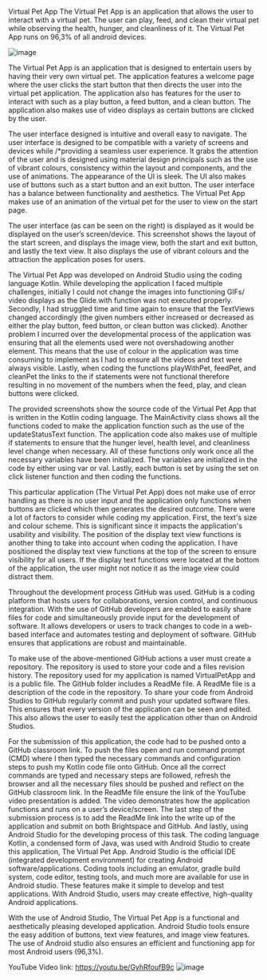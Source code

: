  Virtual Pet App 
The Virtual Pet App is an application that allows the user to interact with a virtual pet. The user can play, feed, and clean their virtual pet while observing the health, hunger, and cleanliness of it. The Virtual Pet App runs on 96,3% of all android devices. 

 
![image](https://github.com/Su12345667/VirtualPetApp/assets/163244104/3640d133-e84a-49c3-9ad9-061d4cb4a2cf)

The Virtual Pet App is an application that is designed to entertain users by having their very own virtual pet. The application features a welcome page where the user clicks the start button that then directs the user into the virtual pet application. The application also has features for the user to interact with such as a play button, a feed button, and a clean button. The application also makes use of video displays as certain buttons are clicked by the user.

The user interface designed is intuitive and overall easy to navigate. The user interface is designed to be compatible with a variety of screens and devices while /*providing a seamless user experience. It grabs the attention of the user and is designed using material design principals such as the use of vibrant colours, consistency within the layout and components, and the use of animations. The appearance of the UI is sleek. The UI also makes use of buttons such as a start button and an exit button. The user interface has a balance between functionality and aesthetics. The Virtual Pet App makes use of an animation of the virtual pet for the user to view on the start page. 

The user interface (as can be seen on the right) is displayed as it would be displayed on the user’s screen/device. This screenshot shows the layout of the start screen, and displays the image view, both the start and exit button, and lastly the text view. It also displays the use of vibrant colours and the attraction the application poses for users.





The Virtual Pet App was developed on Android Studio using the coding language Kotlin. While developing the application I faced multiple challenges, initially I could not change the images into functioning GIFs/ video displays as the Glide.with function was not executed properly. Secondly, I had struggled time and time again to ensure that the TextViews changed accordingly (the given numbers either increased or decreased as either the play button, feed button, or clean button was clicked). Another problem I incurred over the developmental process of the application was ensuring that all the elements used were not overshadowing another element. This means that the use of colour in the application was time consuming to implement as I had to ensure all the videos and text were always visible. Lastly, when coding the functions playWithPet, feedPet, and cleanPet the links to the if statements were not functional therefore resulting in no movement of the numbers when the feed, play, and clean buttons were clicked. 

The provided screenshots show the source code of the Virtual Pet App that is written in the Kotlin coding language. The MainActivity class shows all the functions coded to make the application function such as the use of the updateStatusText function. The application code also makes use of multiple if statements to ensure that the hunger level, health level, and cleanliness level change when necessary. All of these functions only work once all the necessary variables have been initialized. The variables are initialized in the code by either using var or val. Lastly, each button is set by using the set on click listener function and then coding the functions. 

 

 

 

This particular application (The Virtual Pet App) does not make use of error handling as there is no user input and the application only functions when buttons are clicked which then generates the desired outcome. 
There were a lot of factors to consider while coding my application. First, the text's size and colour scheme. This is significant since it impacts the application's usability and visibility. The position of the display text view functions is another thing to take into account when coding the application. I have positioned the display text view functions at the top of the screen to ensure visibility for all users. If the display text functions were located at the bottom of the application, the user might not notice it as the image view could distract them. 

Throughout the development process GitHub was used. GitHub is a coding platform that hosts users for collaborations, version control, and continuous integration. With the use of GitHub developers are enabled to easily share files for code and simultaneously provide input for the development of software. It allows developers or users to track changes to code in a web-based interface and automates testing and deployment of software. GitHub ensures that applications are robust and maintainable.
 

To make use of the above-mentioned GitHub actions a user must create a repository. The repository is used to store your code and a files revision history. The repository used for my application is named VirtualPetApp and is a public file. The GitHub folder includes a ReadMe file. A ReadMe file is a description of the code in the repository. To share your code from Android Studios to GitHub regularly commit and push your updated software files. This ensures that every version of the application can be seen and edited. This also allows the user to easily test the application other than on Android Studios. 

For the submission of this application, the code had to be pushed onto a GitHub classroom link. To push the files open and run command prompt (CMD) where I then typed the necessary commands and configuration steps to push my Kotlin code file onto GitHub. Once all the correct commands are typed and necessary steps are followed, refresh the browser and all the necessary files should be pushed and reflect on the GitHub classroom link. In the ReadMe file ensure the link of the YouTube video presentation is added.  The video demonstrates how the application functions and runs on a user’s device/screen. The last step of the submission process is to add the ReadMe link into the write up of the application and submit on both Brightspace and GitHub. 
And lastly, using Android Studio for the developing process of this task. The coding language Kotlin, a condensed form of Java, was used with Android Studio to create this application, The Virtual Pet App. Android Studio is the official IDE (integrated development environment) for creating Android software/applications. Coding tools including an emulator, gradle build system, code editor, testing tools, and much more are available for use in Android studio. These features make it simple to develop and test applications. With Android Studio, users may create effective, high-quality Android applications. 

 

With the use of Android Studio, The Virtual Pet App is a functional and aesthetically pleasing developed application. Android Studio tools ensure the easy addition of buttons, text view features, and image view features. The use of Android studio also ensures an efficient and functioning app for most Android users (96,3%).

YouTube Video link:
https://youtu.be/GyhRfoufB9c
![image](https://github.com/Su12345667/VirtualPetApp/assets/163244104/24840e4e-5cd5-4b38-a3f5-79401d55d6c7)
